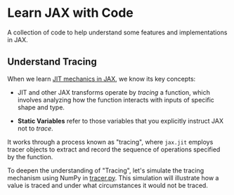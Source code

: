 # Learn JAX with Code

A collection of code to help understand some features and implementations in JAX.

## Understand Tracing

When we learn [JIT mechanics in JAX](https://jax.readthedocs.io/en/latest/notebooks/thinking_in_jax.html#jit-mechanics-tracing-and-static-variables), we know its key concepts:
* JIT and other JAX transforms operate by *tracing* a function, which involves analyzing how the function interacts with inputs of specific shape and type.

* **Static Variables** refer to those variables that you explicitly instruct JAX not to *trace*.

It works through a process known as "tracing", where `jax.jit` employs tracer objects to extract and record the sequence of operations specified by the function.

To deepen the understanding of "Tracing", let's simulate the tracing mechanism using NumPy in [tracer.py](https://github.com/yixiaoer/learn-jax-with-code/blob/main/tracer.py). This simulation will illustrate how a value is traced and under what circumstances it would not be traced.
